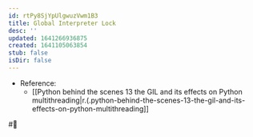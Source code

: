 ```yaml
---
id: rtPy8SjYpUlgwuzVwm1B3
title: Global Interpreter Lock
desc: ''
updated: 1641266936875
created: 1641105063854
stub: false
isDir: false
---
```


- Reference:
  - [[Python behind the scenes 13 the GIL and its effects on Python multithreading|r.(.python-behind-the-scenes-13-the-gil-and-its-effects-on-python-multithreading]]

#🌱️
